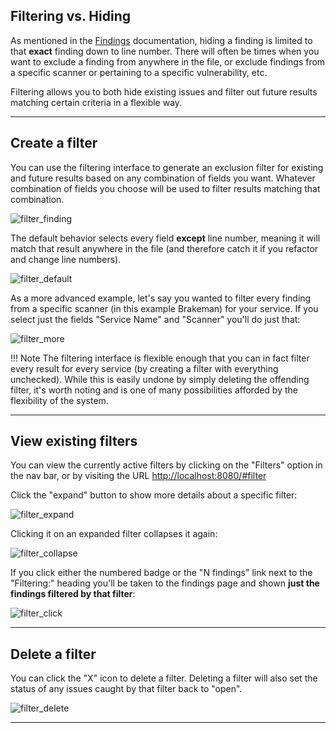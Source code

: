 ## Filtering vs. Hiding
As mentioned in the [Findings](/user/findings/) documentation, hiding a finding is limited to that **exact** finding down to line number.  There will often be times when you want to exclude a finding from anywhere in the file, or exclude findings from a specific scanner or pertaining to a specific vulnerability, etc.

Filtering allows you to both hide existing issues and filter out future results matching certain criteria in a flexible way.

***

## Create a filter
You can use the filtering interface to generate an exclusion filter for existing and future results based on any combination of fields you want.  Whatever combination of fields you choose will be used to filter results matching that combination.

![filter_finding](images/filter_finding.png)

The default behavior selects every field **except** line number, meaning it will match that result anywhere in the file (and therefore catch it if you refactor and change line numbers).

![filter_default](images/filter_default.png)

As a more advanced example, let's say you wanted to filter every finding from a specific scanner (in this example Brakeman) for your service.  If you select just the fields "Service Name" and "Scanner" you'll do just that:

![filter_more](images/filter_more.png)

!!! Note
    The filtering interface is flexible enough that you can in fact filter every result for every service (by creating a filter with everything unchecked).  While this is easily undone by simply deleting the offending filter, it's worth noting and is one of many possibilities afforded by the flexibility of the system.

***

## View existing filters
You can view the currently active filters by clicking on the "Filters" option in the nav bar, or by visiting the URL <a href="http://localhost:8080/#filter">http://localhost:8080/#filter</a>

Click the "expand" button to show more details about a specific filter:

![filter_expand](images/filter_expand.png)

Clicking it on an expanded filter collapses it again:

![filter_collapse](images/filter_collapse.png)

If you click either the numbered badge or the "N findings" link next to the "Filtering:" heading you'll be taken to the findings page and shown **just the findings filtered by that filter**:

![filter_click](images/filter_click.png)

***

## Delete a filter
You can click the "X" icon to delete a filter.  Deleting a filter will also set the status of any issues caught by that filter back to "open".

![filter_delete](images/filter_delete.png)


***
